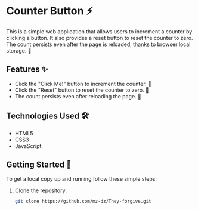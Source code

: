 # Counter Button ⚡

This is a simple web application that allows users to increment a counter by clicking a button. It also provides a reset button to reset the counter to zero. The count persists even after the page is reloaded, thanks to browser local storage. 🔄

## Features ✨

- Click the "Click Me!" button to increment the counter. 🔼
- Click the "Reset" button to reset the counter to zero. 🔄
- The count persists even after reloading the page. 💾

## Technologies Used 🛠️

- HTML5
- CSS3
- JavaScript

## Getting Started 🚀

To get a local copy up and running follow these simple steps:

1. Clone the repository:

   ```sh
   git clone https://github.com/mz-dz/They-forgive.git
